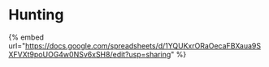 # Hunting

{% embed url="https://docs.google.com/spreadsheets/d/1YQUKxrORaOecaFBXaua9SXFVXt9poUOG4w0NSv6xSH8/edit?usp=sharing" %}
